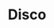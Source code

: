 ---
title: "Disco"
url: /ciudad-autonoma-de-buenos-aires/disco-avenida-entre-rios/
shop: Supermarkt
---